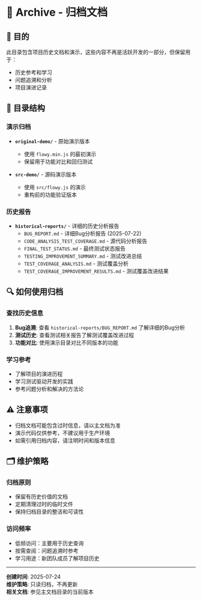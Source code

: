# 📁 Archive - 归档文档

## 🎯 目的

此目录包含项目历史文档和演示，这些内容不再是活跃开发的一部分，但保留用于：
- 历史参考和学习
- 问题追溯和分析
- 项目演进记录

## 📂 目录结构

### 演示归档
- **`original-demo/`** - 原始演示版本
  - 使用 `flowy.min.js` 的最初演示
  - 保留用于功能对比和回归测试
  
- **`src-demo/`** - 源码演示版本
  - 使用 `src/flowy.js` 的演示
  - 重构前的功能验证版本

### 历史报告
- **`historical-reports/`** - 详细的历史分析报告
  - `BUG_REPORT.md` - 详细Bug分析报告 (2025-07-22)
  - `CODE_ANALYSIS_TEST_COVERAGE.md` - 源代码分析报告
  - `FINAL_TEST_STATUS.md` - 最终测试状态报告
  - `TESTING_IMPROVEMENT_SUMMARY.md` - 测试改进总结
  - `TEST_COVERAGE_ANALYSIS.md` - 测试覆盖分析
  - `TEST_COVERAGE_IMPROVEMENT_RESULTS.md` - 测试覆盖改进结果

## 🔍 如何使用归档

### 查找历史信息
1. **Bug追溯**: 查看 `historical-reports/BUG_REPORT.md` 了解详细的Bug分析
2. **测试历史**: 查看测试相关报告了解测试覆盖改进过程
3. **功能对比**: 使用演示目录对比不同版本的功能

### 学习参考
- 了解项目的演进历程
- 学习测试驱动开发的实践
- 参考问题分析和解决的方法论

## ⚠️ 注意事项

- 归档文档可能包含过时信息，请以主文档为准
- 演示代码仅供参考，不建议用于生产环境
- 如需引用归档内容，请注明时间和版本信息

## 🗂️ 维护策略

### 归档原则
- 保留有历史价值的文档
- 定期清理过时的临时文件
- 保持归档目录的整洁和可读性

### 访问频率
- 低频访问：主要用于历史查询
- 按需查阅：问题追溯时参考
- 学习用途：新团队成员了解项目历史

---

**创建时间**: 2025-07-24  
**维护策略**: 只读归档，不再更新  
**相关文档**: 参见主文档目录的当前版本
